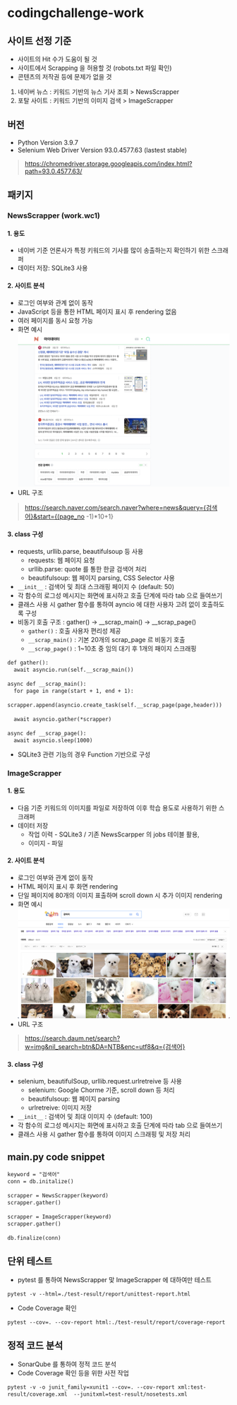 # codingchallenge-work
## 사이트 선정 기준
* 사이트의 Hit 수가 도움이 될 것
* 사이트에서 Scrapping 을 허용할 것 (robots.txt 파일 확인)
* 콘텐츠의 저작권 등에 문제가 없을 것
1. 네이버 뉴스 : 키워드 기반의 뉴스 기사 조회 > NewsScrapper
2. 포탈 사이트 : 키워드 기반의 이미지 검색 > ImageScrapper

## 버전
* Python Version 3.9.7
* Selenium Web Driver Version 93.0.4577.63 (lastest stable)
> https://chromedriver.storage.googleapis.com/index.html?path=93.0.4577.63/
## 패키지
### NewsScrapper (work.wc1)
#### 1. 용도
* 네이버 기준 언론사가 특정 키워드의 기사를 많이 송출하는지 확인하기 위한 스크래퍼
* 데이터 저장: SQLite3 사용
#### 2. 사이트 분석
* 로그인 여부와 관계 없이 동작
* JavaScript 등을 통한 HTML 페이지 표시 후 rendering 없음
* 여러 페이지를 동시 요청 가능
* 화면 예시
![뉴스 검색 화면 예시](./images/naver-news-sample.png)
* URL 구조
> https://search.naver.com/search.naver?where=news&query={검색어}&start={(page_no -1)*10+1}
#### 3. class 구성
* requests, urllib.parse, beautifulsoup 등 사용
  * requests: 웹 페이지 요청
  * urllib.parse: quote 를 통한 한글 검색어 처리
  * beautifulsoup: 웹 페이지 parsing, CSS Selector 사용
* `__init__` : 검색어 및 최대 스크래핑 페이지 수 (default: 50)
* 각 함수의 로그성 메시지는 화면에 표시하고 호출 단계에 따라 tab 으로 들여쓰기
* 클래스 사용 시 gather 함수를 통하여 ayncio 에 대한 사용자 고려 없이 호출하도록 구성
* 비동기 호출 구조 : gather() -> __scrap_main() -> __scrap_page()
    * `gather()` : 호출 사용자 편리성 제공
    * `__scrap_main()` : 기본 20개의 scrap_page 르 비동기 호출
    * `__scrap_page()` : 1~10초 중 임의 대기 후 1개의 패이지 스크래핑
```
def gather():
  await asyncio.run(self.__scrap_main())

async def __scrap_main():
  for page in range(start + 1, end + 1):
    scrapper.append(asyncio.create_task(self.__scrap_page(page,header)))
 
  await asyncio.gather(*scrapper)

async def __scrap_page():
  await asyncio.sleep(1000)
```
* SQLite3 관련 기능의 경우 Function 기반으로 구성
### ImageScrapper
#### 1. 용도
* 다음 기준 키워드의 이미지를 파일로 저장하여 이후 학습 용도로 사용하기 위한 스크래퍼
* 데이터 저장
  * 작업 이력 - SQLite3 / 기존 NewsScarpper 의 jobs 테이블 활용, 
  * 이미지 - 파일
#### 2. 사이트 분석
* 로그인 여부와 관계 없이 동작
* HTML 페이지 표시 후 화면 rendering 
* 단일 페이지에 80개의 이미지 표출하며 scroll down 시 추가 이미지 rendering
* 화면 예시
![이미지 검색 화면 예시](./images/daum-image-sample.png)
* URL 구조
> https://search.daum.net/search?w=img&nil_search=btn&DA=NTB&enc=utf8&q={검색어}
#### 3. class 구성
* selenium, beautifulSoup, urllib.request.urlretreive 등 사용
  * selenium: Google Chorme 기준, scroll down 등 처리
  * beautifulsoup: 웹 페이지 parsing
  * urlretreive: 이미지 저장
* `__init__` : 검색어 및 최대 이미지 수 (default: 100)
* 각 함수의 로그성 메시지는 화면에 표시하고 호출 단계에 따라 tab 으로 들여쓰기
* 클래스 사용 시 gather 함수를 통하여 이미지 스크래핑 및 저장 처리
## main.py code snippet
```
keyword = "검색어"
conn = db.initalize()

scrapper = NewsScrapper(keyword)
scrapper.gather()

scrapper = ImageScrapper(keyword)
scrapper.gather()

db.finalize(conn)
```
## 단위 테스트
* pytest 를 통하여 NewsScrapper 맟 ImageScrapper 에 대하여만 테스트
```
pytest -v --html=./test-result/report/unittest-report.html
```
* Code Coverage 확인
```
pytest --cov=. --cov-report html:./test-result/report/coverage-report
```
## 정적 코드 분석
* SonarQube 를 통하여 정적 코드 분석
* Code Coverage 확인 등을 위한 사전 작업
```
pytest -v -o junit_family=xunit1 --cov=. --cov-report xml:test-result/coverage.xml  --junitxml=test-result/nosetests.xml
```